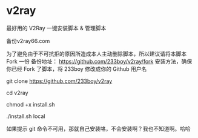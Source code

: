 # v2ray
最好用的 V2Ray 一键安装脚本 &amp; 管理脚本

备份v2ray66.com

为了避免由于不可抗拒的原因所造成本人主动删除脚本，所以建议请将本脚本 Fork 一份
备份地址： https://github.com/233boy/v2ray/fork
安装方法，确保你已经 Fork 了脚本，将 233boy 修改成你的 Github 用户名

git clone https://github.com/233boy/v2ray

cd v2ray

chmod +x install.sh

./install.sh local

如果提示 git 命令不可用，那就自己安装咯，不会安装啊？我也不知道啊。哈哈
